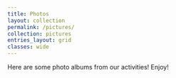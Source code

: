 ```yaml
---
title: Photos
layout: collection
permalink: /pictures/
collection: pictures
entries_layout: grid
classes: wide
---
```


Here are some photo albums from our activities! Enjoy!
